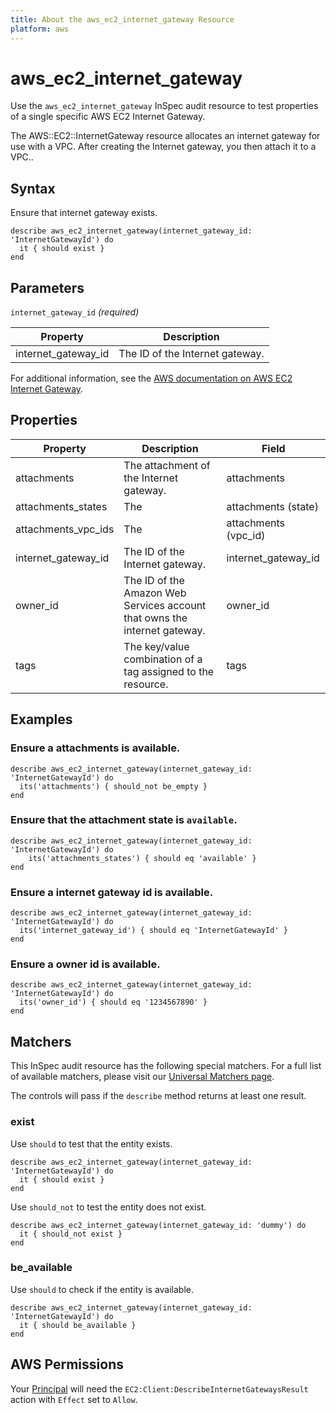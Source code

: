 ```yaml
---
title: About the aws_ec2_internet_gateway Resource
platform: aws
---
```


# aws_ec2_internet_gateway

Use the `aws_ec2_internet_gateway` InSpec audit resource to test properties of a single specific AWS EC2 Internet Gateway.

The AWS::EC2::InternetGateway resource allocates an internet gateway for use with a VPC. After creating the Internet gateway, you then attach it to a VPC..

## Syntax

Ensure that internet gateway exists.

    describe aws_ec2_internet_gateway(internet_gateway_id: 'InternetGatewayId') do
      it { should exist }
    end

## Parameters

`internet_gateway_id` _(required)_

| Property | Description |
| --- | --- |
| internet_gateway_id | The ID of the Internet gateway. |

For additional information, see the [AWS documentation on AWS EC2 Internet Gateway](https://docs.aws.amazon.com/AWSCloudFormation/latest/UserGuide/aws-resource-ec2-internetgateway.html).

## Properties

| Property | Description | Field | 
| --- | --- | --- |
| attachments | The attachment of the Internet gateway. | attachments |
| attachments_states | The | attachments (state) |
| attachments_vpc_ids | The | attachments (vpc_id) |
| internet_gateway_id | The ID of the Internet gateway. | internet_gateway_id |
| owner_id | The ID of the Amazon Web Services account that owns the internet gateway. | owner_id |
| tags | The key/value combination of a tag assigned to the resource.  | tags |

## Examples

### Ensure a attachments is available.
    describe aws_ec2_internet_gateway(internet_gateway_id: 'InternetGatewayId') do
      its('attachments') { should_not be_empty }
    end

### Ensure that the attachment state is `available`.
    describe aws_ec2_internet_gateway(internet_gateway_id: 'InternetGatewayId') do
        its('attachments_states') { should eq 'available' }
    end

### Ensure a internet gateway id is available.
    describe aws_ec2_internet_gateway(internet_gateway_id: 'InternetGatewayId') do
      its('internet_gateway_id') { should eq 'InternetGatewayId' }
    end

### Ensure a owner id is available.
    describe aws_ec2_internet_gateway(internet_gateway_id: 'InternetGatewayId') do
      its('owner_id') { should eq '1234567890' }
    end

## Matchers

This InSpec audit resource has the following special matchers. For a full list of available matchers, please visit our [Universal Matchers page](https://www.inspec.io/docs/reference/matchers/).

The controls will pass if the `describe` method returns at least one result.

### exist

Use `should` to test that the entity exists.

    describe aws_ec2_internet_gateway(internet_gateway_id: 'InternetGatewayId') do
      it { should exist }
    end

Use `should_not` to test the entity does not exist.

    describe aws_ec2_internet_gateway(internet_gateway_id: 'dummy') do
      it { should_not exist }
    end

### be_available

Use `should` to check if the entity is available.

    describe aws_ec2_internet_gateway(internet_gateway_id: 'InternetGatewayId') do
      it { should be_available }
    end

## AWS Permissions

Your [Principal](https://docs.aws.amazon.com/IAM/latest/UserGuide/intro-structure.html#intro-structure-principal) will need the `EC2:Client:DescribeInternetGatewaysResult` action with `Effect` set to `Allow`.